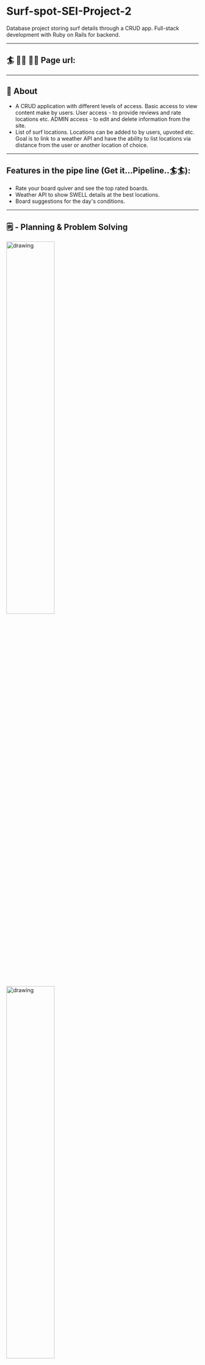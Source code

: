 # Surf-spot-SEI-Project-2

Database project storing surf details through a CRUD app. Full-stack development with Ruby on Rails for backend.

---

## :surfer: :surfing_man: :surfing_woman: Page url:

---

## :page_facing_up: About

- A CRUD application with different levels of access. Basic access to view content make by users. User access - to provide reviews and rate locations etc. ADMIN access - to edit and delete information from the site.
- List of surf locations. Locations can be added to by users, upvoted etc. Goal is to link to a weather API and have the ability to list locations via distance from the user or another location of choice.

---

## Features in the pipe line (Get it...Pipeline..🏄🏄):

- Rate your board quiver and see the top rated boards.
- Weather API to show SWELL details at the best locations.
- Board suggestions for the day's conditions.

---

## 🗒️ - Planning & Problem Solving

<img src="./surf-wireframe.png" alt="drawing" width="50%" heigh="50%"/>
<img src="./surf-starting plan.png" alt="drawing" width="50%" heigh="50%"/>

---

## 🧰: Tech

- Programming language: Ruby (ERB)
- Ruby Gems: Sinatra, puma, pg, bcyrpt, httparty.
- API requests.
- SQL databases.

---

## :bug: Bugs to fix

- No known bugs at this point.

---

## :sob: Lessons learnt

---

## :white_check_mark: Cool things I would add if I can keep working on this
